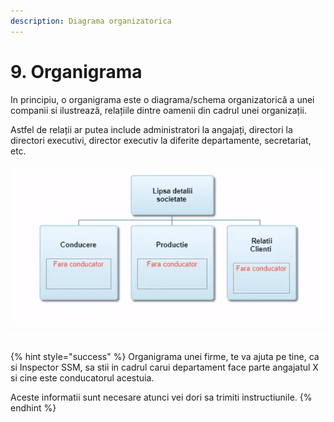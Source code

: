 ```yaml
---
description: Diagrama organizatorica
---
```


# 9. Organigrama

In principiu, o organigrama este o diagrama/schema organizatorică a unei companii si ilustrează, relațiile dintre oamenii din cadrul unei organizații.

Astfel de relații ar putea include administratori la angajați, directori la directori executivi, director executiv la diferite departamente, secretariat, etc.

![](../../.gitbook/assets/image%20%2890%29.png)

##  

{% hint style="success" %}
Organigrama unei firme, te va ajuta pe tine, ca si Inspector SSM, sa stii in cadrul carui departament face parte angajatul X si cine este conducatorul acestuia. 

Aceste informatii sunt necesare atunci vei dori sa trimiti instructiunile.
{% endhint %}

